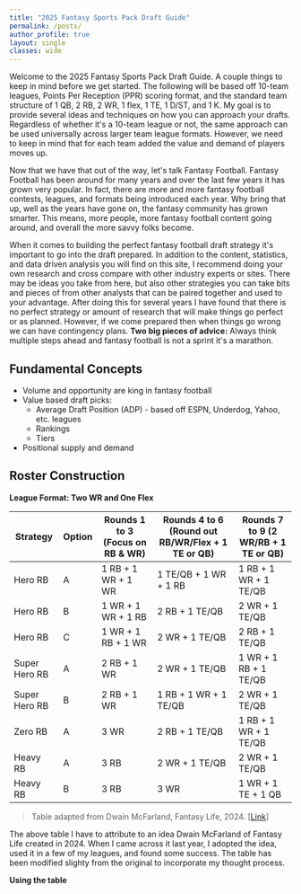 ```yaml
---
title: "2025 Fantasy Sports Pack Draft Guide"
permalink: /posts/
author_profile: true
layout: single
classes: wide
---
```


Welcome to the 2025 Fantasy Sports Pack Draft Guide. A couple things to keep in mind before we get started. The following will be based off 10-team leagues, Points Per Reception (PPR) scoring format, and the standard team structure of 1 QB, 2 RB, 2 WR, 1 flex, 1 TE, 1 D/ST, and 1 K. My goal is to provide several ideas and techniques on how you can approach your drafts. Regardless of whether it's a 10-team league or not, the same approach can be used universally across larger team league formats. However, we need to keep in mind that for each team added the value and demand of players moves up.

Now that we have that out of the way, let's talk Fantasy Football. Fantasy Football has been around for many years and over the last few years it has grown very popular. In fact, there are more and more fantasy football contests, leagues, and formats being introduced each year. Why bring that up, well as the years have gone on, the fantasy community has grown smarter. This means, more people, more fantasy football content going around, and overall the more savvy folks become. 

When it comes to building the perfect fantasy football draft strategy it's important to go into the draft prepared. In addition to the content, statistics, and data driven analysis you will find on this site, I recommend doing your own research and cross compare with other industry experts or sites. There may be ideas you take from here, but also other strategies you can take bits and pieces of from other analysts that can be paired together and used to your advantage. After doing this for several years I have found that there is no perfect strategy or amount of research that will make things go perfect or as planned. However, if we come prepared then when things go wrong we can have contingency plans. **Two big pieces of advice:** Always think multiple steps ahead and fantasy football is not a sprint it's a marathon.

## Fundamental Concepts
- Volume and opportunity are king in fantasy football
- Value based draft picks:
    * Average Draft Position (ADP) - based off ESPN, Underdog, Yahoo, etc. leagues
    * Rankings
    * Tiers
- Positional supply and demand

## Roster Construction

**League Format: Two WR and One Flex**

| Strategy       | Option | Rounds 1 to 3 (Focus on RB & WR) | Rounds 4 to 6 (Round out RB/WR/Flex + 1 TE or QB) | Rounds 7 to 9 (2 WR/RB + 1 TE or QB) |
|----------------|--------|----------------------------------|------------------------------------------------|---------------------------------------|
| Hero RB        | A      | 1 RB + 1 WR + 1 WR               | 1 TE/QB + 1 WR + 1 RB                          | 1 RB + 1 WR + 1 TE/QB                |
| Hero RB        | B      | 1 WR + 1 WR + 1 RB               | 2 RB + 1 TE/QB                                 | 2 WR + 1 TE/QB                        |
| Hero RB        | C      | 1 WR + 1 RB + 1 WR               | 2 WR + 1 TE/QB                                 | 2 RB + 1 TE/QB                        |
| Super Hero RB  | A      | 2 RB + 1 WR                      | 2 WR + 1 TE/QB                                 | 1 WR + 1 RB + 1 TE/QB                |
| Super Hero RB  | B      | 2 RB + 1 WR                      | 1 RB + 1 WR + 1 TE/QB                          | 2 WR + 1 TE/QB                        |
| Zero RB        | A      | 3 WR                             | 2 RB + 1 TE/QB                                 | 1 RB + 1 WR + 1 TE/QB                |
| Heavy RB       | A      | 3 RB                             | 2 WR + 1 TE/QB                                 | 2 WR + 1 TE/QB                        |
| Heavy RB       | B      | 3 RB                             | 3 WR                                           | 1 WR + 1 TE + 1 QB                    |
> Table adapted from Dwain McFarland, Fantasy Life, 2024. [[Link](https://www.fantasylife.com/articles/fantasy/the-perfect-fantasy-football-draft-strategy-for-2024)]

The above table I have to attribute to an idea Dwain McFarland of Fantasy Life created in 2024. When I came across it last year, I adopted the idea, used it in a few of my leagues, and found some success. The table has been modified slighty from the original to incorporate my thought process.

**Using the table**

